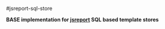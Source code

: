 #jsreport-sql-store

**BASE implementation for [jsreport](https://github.com/jsreport/jsreport) SQL based template stores**


